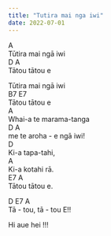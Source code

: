 ```yaml
---
title: "Tutira mai nga iwi"
date: 2022-07-01
---
```



A  
Tūtira mai ngā iwi  
D           A  
Tātou tātou e  

Tūtira mai ngā iwi  
B7          E7  
Tātou tātou e  
A  
Whai-a te marama-tanga  
D        A  
me te aroha - e ngā iwi!  
D  
Ki-a tapa-tahi,  
A  
Ki-a kotahi rā.		  
E7          A   
Tātou tātou e.  


D          E7       A   
Tā  - tou, tā - tou E!!     

Hi aue hei !!!  
